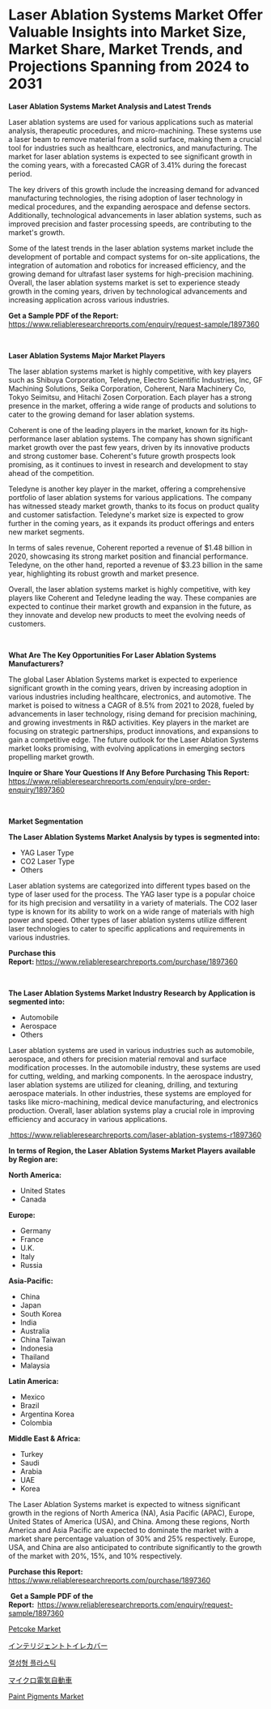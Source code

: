 <p><h1>Laser Ablation Systems Market Offer Valuable Insights into Market Size, Market Share, Market Trends, and Projections Spanning from 2024 to 2031</h1></p><p><strong>Laser Ablation Systems Market Analysis and Latest Trends</strong></p>
<p><p>Laser ablation systems are used for various applications such as material analysis, therapeutic procedures, and micro-machining. These systems use a laser beam to remove material from a solid surface, making them a crucial tool for industries such as healthcare, electronics, and manufacturing. The market for laser ablation systems is expected to see significant growth in the coming years, with a forecasted CAGR of 3.41% during the forecast period.</p><p>The key drivers of this growth include the increasing demand for advanced manufacturing technologies, the rising adoption of laser technology in medical procedures, and the expanding aerospace and defense sectors. Additionally, technological advancements in laser ablation systems, such as improved precision and faster processing speeds, are contributing to the market's growth.</p><p>Some of the latest trends in the laser ablation systems market include the development of portable and compact systems for on-site applications, the integration of automation and robotics for increased efficiency, and the growing demand for ultrafast laser systems for high-precision machining. Overall, the laser ablation systems market is set to experience steady growth in the coming years, driven by technological advancements and increasing application across various industries.</p></p>
<p><strong>Get a Sample PDF of the Report:&nbsp;</strong> <a href="https://www.reliableresearchreports.com/enquiry/request-sample/1897360">https://www.reliableresearchreports.com/enquiry/request-sample/1897360</a></p>
<p>&nbsp;</p>
<p><strong>Laser Ablation Systems Major Market Players</strong></p>
<p><p>The laser ablation systems market is highly competitive, with key players such as Shibuya Corporation, Teledyne, Electro Scientific Industries, Inc, GF Machining Solutions, Seika Corporation, Coherent, Nara Machinery Co, Tokyo Seimitsu, and Hitachi Zosen Corporation. Each player has a strong presence in the market, offering a wide range of products and solutions to cater to the growing demand for laser ablation systems.</p><p>Coherent is one of the leading players in the market, known for its high-performance laser ablation systems. The company has shown significant market growth over the past few years, driven by its innovative products and strong customer base. Coherent's future growth prospects look promising, as it continues to invest in research and development to stay ahead of the competition.</p><p>Teledyne is another key player in the market, offering a comprehensive portfolio of laser ablation systems for various applications. The company has witnessed steady market growth, thanks to its focus on product quality and customer satisfaction. Teledyne's market size is expected to grow further in the coming years, as it expands its product offerings and enters new market segments.</p><p>In terms of sales revenue, Coherent reported a revenue of $1.48 billion in 2020, showcasing its strong market position and financial performance. Teledyne, on the other hand, reported a revenue of $3.23 billion in the same year, highlighting its robust growth and market presence.</p><p>Overall, the laser ablation systems market is highly competitive, with key players like Coherent and Teledyne leading the way. These companies are expected to continue their market growth and expansion in the future, as they innovate and develop new products to meet the evolving needs of customers.</p></p>
<p>&nbsp;</p>
<p><strong>What Are The Key Opportunities For Laser Ablation Systems Manufacturers?</strong></p>
<p><p>The global Laser Ablation Systems market is expected to experience significant growth in the coming years, driven by increasing adoption in various industries including healthcare, electronics, and automotive. The market is poised to witness a CAGR of 8.5% from 2021 to 2028, fueled by advancements in laser technology, rising demand for precision machining, and growing investments in R&D activities. Key players in the market are focusing on strategic partnerships, product innovations, and expansions to gain a competitive edge. The future outlook for the Laser Ablation Systems market looks promising, with evolving applications in emerging sectors propelling market growth.</p></p>
<p><strong>Inquire or Share Your Questions If Any Before Purchasing This Report:</strong> <a href="https://www.reliableresearchreports.com/enquiry/pre-order-enquiry/1897360">https://www.reliableresearchreports.com/enquiry/pre-order-enquiry/1897360</a></p>
<p>&nbsp;</p>
<p><strong>Market Segmentation</strong></p>
<p><strong>The Laser Ablation Systems Market Analysis by types is segmented into:</strong></p>
<p><ul><li>YAG Laser Type</li><li>CO2 Laser Type</li><li>Others</li></ul></p>
<p><p>Laser ablation systems are categorized into different types based on the type of laser used for the process. The YAG laser type is a popular choice for its high precision and versatility in a variety of materials. The CO2 laser type is known for its ability to work on a wide range of materials with high power and speed. Other types of laser ablation systems utilize different laser technologies to cater to specific applications and requirements in various industries.</p></p>
<p><strong>Purchase this Report:&nbsp;</strong><a href="https://www.reliableresearchreports.com/purchase/1897360">https://www.reliableresearchreports.com/purchase/1897360</a></p>
<p>&nbsp;</p>
<p><strong>The Laser Ablation Systems Market Industry Research by Application is segmented into:</strong></p>
<p><ul><li>Automobile</li><li>Aerospace</li><li>Others</li></ul></p>
<p><p>Laser ablation systems are used in various industries such as automobile, aerospace, and others for precision material removal and surface modification processes. In the automobile industry, these systems are used for cutting, welding, and marking components. In the aerospace industry, laser ablation systems are utilized for cleaning, drilling, and texturing aerospace materials. In other industries, these systems are employed for tasks like micro-machining, medical device manufacturing, and electronics production. Overall, laser ablation systems play a crucial role in improving efficiency and accuracy in various applications.</p></p>
<p><a href="https://www.reliableresearchreports.com/laser-ablation-systems-r1897360">&nbsp;https://www.reliableresearchreports.com/laser-ablation-systems-r1897360</a></p>
<p><strong>In terms of Region, the Laser Ablation Systems Market Players available by Region are:</strong></p>
<p>
    <p> <strong> North America: </strong>
        <ul>
            <li>United States</li>
            <li>Canada</li>
        </ul>
        </p> 
    <p> <strong> Europe: </strong>
        <ul>
            <li>Germany</li>
            <li>France</li>
            <li>U.K.</li>
            <li>Italy</li>
            <li>Russia</li>
        </ul>
        </p> 
    <p> <strong> Asia-Pacific: </strong>
        <ul>
            <li>China</li>
            <li>Japan</li>
            <li>South Korea</li>
            <li>India</li>
            <li>Australia</li>
            <li>China Taiwan</li>
            <li>Indonesia</li>
            <li>Thailand</li>
            <li>Malaysia</li>
        </ul>
        </p> 
    <p> <strong> Latin America: </strong>
        <ul>
            <li>Mexico</li>
            <li>Brazil</li>
            <li>Argentina Korea</li>
            <li>Colombia</li>
        </ul>
        </p> 
    <p> <strong> Middle East & Africa: </strong>
        <ul>
            <li>Turkey</li>
            <li>Saudi</li>
            <li>Arabia</li>
            <li>UAE</li>
            <li>Korea</li>
        </ul>
    </p>
    </p>
<p><p>The Laser Ablation Systems market is expected to witness significant growth in the regions of North America (NA), Asia Pacific (APAC), Europe, United States of America (USA), and China. Among these regions, North America and Asia Pacific are expected to dominate the market with a market share percentage valuation of 30% and 25% respectively. Europe, USA, and China are also anticipated to contribute significantly to the growth of the market with 20%, 15%, and 10% respectively.</p></p>
<p><strong>Purchase this Report: </strong><a href="https://www.reliableresearchreports.com/purchase/1897360">https://www.reliableresearchreports.com/purchase/1897360</a></p>
<p>&nbsp;<strong>Get a Sample PDF of the Report:&nbsp;&nbsp;</strong><a href="https://www.reliableresearchreports.com/enquiry/request-sample/1897360">https://www.reliableresearchreports.com/enquiry/request-sample/1897360</a></p>
<p><strong></strong></p>
<p><p><a href="https://issuu.com/reportprime-2/docs/petcoke-market-size-2030.pptx">Petcoke Market</a></p><p><a href="https://medium.com/@elmorunolfsson2023/%E3%82%A4%E3%83%B3%E3%83%86%E3%83%AA%E3%82%B8%E3%82%A7%E3%83%B3%E3%83%88%E3%83%88%E3%82%A4%E3%83%AC%E3%82%AB%E3%83%90%E3%83%BC%E5%B8%82%E5%A0%B4%E3%81%AE%E6%B4%9E%E5%AF%9F-%E5%B8%82%E5%A0%B4%E5%8B%95%E5%90%91-%E6%88%90%E9%95%B7-2024%E5%B9%B4%E3%81%8B%E3%82%892031%E5%B9%B4%E3%81%AE%E4%BA%88%E6%B8%AC-f30d47f4f984">インテリジェントトイレカバー</a></p><p><a href="https://github.com/TrevorKruvalis5678/Market-Research-Report-List-1/blob/main/264468519828.md">열성형 플라스틱</a></p><p><a href="https://github.com/avwofrml53535/Market-Research-Report-List-1/blob/main/188303521402.md">マイクロ電気自動車</a></p><p><a href="https://issuu.com/reportprime-2/docs/paint-pigments-market-size-2030.pptx">Paint Pigments Market</a></p></p>